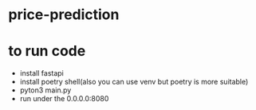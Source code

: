 # price-prediction
# to run code
* install fastapi
* install poetry shell(also you can use venv but poetry is more suitable)
* pyton3 main.py
* run under the 0.0.0.0:8080
